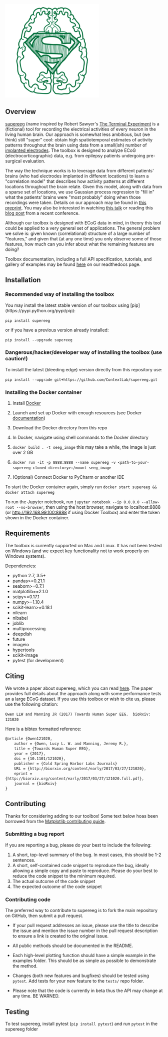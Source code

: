 ![supereeg logo](images/supereeg.png)

<h2>Overview</h2>

[supereeg](https://github.com/ContextLab/supereeg>) (name inspired by Robert Sawyer's [The Terminal Experiment](https://en.wikipedia.org/wiki/The_Terminal_Experiment) is a (fictional) tool for recording the electrical activities of every neuron in the living human brain.  Our approach is somewhat less ambitious, but (we think) still "super" cool: obtain high spatiotemporal estimates of activity patterns throughout the brain using data from a small(ish) number of  [implanted electrodes](https://en.wikipedia.org/wiki/Electrocorticography).  The toolbox is designed to analyze ECoG (electrocorticographic) data, e.g. from epilepsy patients undergoing pre-surgical evaluation.

The way the technique works is to leverage data from different patients' brains (who had electrodes implanted in different locations) to learn a "correlation model" that describes how activity patterns at different locations throughout the brain relate.  Given this model, along with data from a sparse set of locations, we use Gaussian process regression to "fill in" what the patients' brains were "most probably" doing when those recordings were taken.  Details on our approach may be found in [this preprint](http://biorxiv.org/content/early/2017/03/27/121020).  You may also be interested in watching [this talk](https://www.youtube.com/watch?v=t6snLszEneA&feature=youtu.be&t=35) or reading this [blog post](https://community.sfn.org/t/supereeg-ecog-data-breaks-free-from-electrodes/8344) from a recent conference.

Although our toolbox is designed with ECoG data in mind, in theory this tool could be applied to a very general set of applications.  The general problem we solve is: given known (correlational) structure of a large number of "features," and given that (at any one time) you only observe some of those features, how much can you infer about what the remaining features are doing?

Toolbox documentation, including a full API specification, tutorials, and gallery of examples may be found [here](http://supereeg.readthedocs.io/) on our readthedocs page.

<h2>Installation</h2>

<h3>Recommended way of installing the toolbox</h3>
You may install the latest stable version of our toolbox using [pip](https://pypi.python.org/pypi/pip):

`pip install supereeg`

or if you have a previous version already installed:

`pip install --upgrade supereeg`

<h3>Dangerous/hacker/developer way of installing the toolbox (use caution!)</h3>
To install the latest (bleeding edge) version directly from this repository use:

`pip install --upgrade git+https://github.com/ContextLab/supereeg.git`

<h3>Installing the Docker container</h3>

1. Install [Docker](https://docker.com/)

2. Launch and set up Docker with enough resources (see Docker [documentation](https://docs.docker.com/get-started/))

3. Download the Docker directory from this repo

4. In Docker, navigate using shell commands to the Docker directory

5. `docker build . -t seeg_image` this may take a while, the image is just over 2 GB

6. `docker run -it -p 8888:8888 --name supereeg -v <path-to-your-supereeg-cloned-directory>:/mount seeg_image`

7. (Optional) Connect Docker to PyCharm or another IDE

To start the Docker container again, simply run `docker start supereeg && docker attach supereeg`

To run the Jupyter notebook, run `jupyter notebook --ip 0.0.0.0 --allow-root --no-browser`, then using the host browser, navigate to localhost:8888 (or http://192.168.99.100:8888 if using Docker Toolbox) and enter the token shown in the Docker container.

<h2>Requirements</h2>

The toolbox is currently supported on Mac and Linux.  It has not been tested on Windows (and we expect key functionality not to work properly on Windows systems).

Dependencies:
+ python 2.7, 3.5+
+ pandas>=0.21.1
+ seaborn>=0.7.1
+ matplotlib==2.1.0
+ scipy>=0.17.1
+ numpy>=1.10.4
+ scikit-learn>=0.18.1
+ nilearn
+ nibabel
+ joblib
+ multiprocessing
+ deepdish
+ future
+ imageio
+ hypertools
+ scikit-image
+ pytest (for development)



<h2>Citing</h2>

We wrote a paper about supereeg, which you can read [here](http://biorxiv.org/content/early/2017/03/27/121020).  The paper provides full details about the approach along with some performance tests an a large ECoG dataset.  If you use this toolbox or wish to cite us, please use the following citation:

`Owen LLW and Manning JR (2017) Towards Human Super EEG.  bioRxiv: 121020`

Here is a bibtex formatted reference:

```
@article {Owen121020,
	author = {Owen, Lucy L. W. and Manning, Jeremy R.},
	title = {Towards Human Super EEG},
	year = {2017},
	doi = {10.1101/121020},
	publisher = {Cold Spring Harbor Labs Journals}
	URL = {http://biorxiv.org/content/early/2017/03/27/121020},
	eprint = {http://biorxiv.org/content/early/2017/03/27/121020.full.pdf},
	journal = {bioRxiv}
}

```

<h2>Contributing</h2>

Thanks for considering adding to our toolbox!  Some text below hoas been borrowed from the [Matplotlib contributing guide](http://matplotlib.org/devdocs/devel/contributing.html).

<h3>Submitting a bug report</h3>

If you are reporting a bug, please do your best to include the following:

1. A short, top-level summary of the bug. In most cases, this should be 1-2 sentences.
2. A short, self-contained code snippet to reproduce the bug, ideally allowing a simple copy and paste to reproduce. Please do your best to reduce the code snippet to the minimum required.
3. The actual outcome of the code snippet
4. The expected outcome of the code snippet

<h3>Contributing code</h3>

The preferred way to contribute to supereeg is to fork the main repository on GitHub, then submit a pull request.

+ If your pull request addresses an issue, please use the title to describe the issue and mention the issue number in the pull request description to ensure a link is created to the original issue.

+ All public methods should be documented in the README.

+ Each high-level plotting function should have a simple example in the examples folder. This should be as simple as possible to demonstrate the method.

+ Changes (both new features and bugfixes) should be tested using `pytest`.  Add tests for your new feature to the `tests/` repo folder.

+ Please note that the code is currently in beta thus the API may change at any time. BE WARNED.

<h2>Testing</h2>

<!-- [![Build Status](https://travis-ci.com/ContextLab/quail.svg?token=hxjzzuVkr2GZrDkPGN5n&branch=master) -->

To test supereeg, install pytest (`pip install pytest`) and run `pytest` in the supereeg folder

<!-- <h2>Examples</h2> -->

<!-- See [here](http://cdl-quail.readthedocs.io/en/latest/auto_examples/index.html) for more examples. -->
